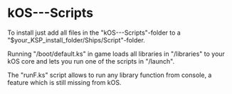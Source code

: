 # kOS---Scripts

To install just add all files in the "kOS---Scripts"-folder to a "$your_KSP_install_folder/Ships/Script"-folder.

Running "/boot/default.ks" in game loads all libraries in "/libraries" to your kOS core 
and lets you run one of the scripts in "/launch".

The "runF.ks" script allows to run any library function from console, a feature which is still missing from kOS.
